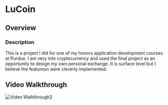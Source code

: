 # LuCoin


## Overview
### Description
This is a project I did for one of my honors application development courses at Purdue. I am very into cryptocurrency and used the final project as an opportunity to design 
my own personal exchange. It is surface level but I believe the featuresn were cleverly implemented.


## Video Walkthrough




<img src='http://g.recordit.co/RjWzDjledM.gif
' title='Video Walkthrough2' width='' alt='Video Walkthrough2' />



